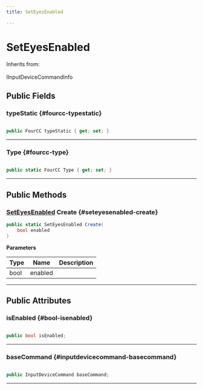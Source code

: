 ```yaml
---
title: SetEyesEnabled

---
```


# SetEyesEnabled







Inherits from: <br></br>IInputDeviceCommandInfo




## Public Fields

### typeStatic {#fourcc-typestatic}

```csharp

public FourCC typeStatic { get; set; }

```






-----------

### Type {#fourcc-type}

```csharp

public static FourCC Type { get; set; }

```






-----------

## Public Methods

### [SetEyesEnabled](/unity-api/api/UnityEngine.XR.MagicLeap/InputSubsystem/Extensions/DeviceCommands/UnityEngine.XR.MagicLeap.InputSubsystem.Extensions.DeviceCommands.SetEyesEnabled.md) Create {#seteyesenabled-create}

```csharp
public static SetEyesEnabled Create(
    bool enabled
)
```


**Parameters**

| Type | Name  | Description  | 
|--|--|--|
| bool |enabled||






-----------

## Public Attributes

### isEnabled {#bool-isenabled}

```csharp

public bool isEnabled;

```






-----------

### baseCommand {#inputdevicecommand-basecommand}

```csharp

public InputDeviceCommand baseCommand;

```






-----------

